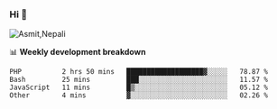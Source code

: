 ### Hi 👋

![Asmit,Nepali](https://media.giphy.com/media/L8K62iTDkzGX6/giphy.gif)
<!--
**asmit99nepali/asmit99nepali** is a ✨ _special_ ✨ repository because its `README.md` (this file) appears on your GitHub profile.

Here are some ideas to get you started:

- 🔭 I’m currently working on ...
- 🌱 I’m currently learning ...
- 👯 I’m looking to collaborate on ...
- 🤔 I’m looking for help with ...
- 💬 Ask me about ...
- 📫 How to reach me: ...
- 😄 Pronouns: ...
- ⚡ Fun fact: ...
-->


📊 **Weekly development breakdown**
<!--START_SECTION:waka-->

```text
PHP          2 hrs 50 mins   ███████████████████▓░░░░░   78.87 %
Bash         25 mins         ███░░░░░░░░░░░░░░░░░░░░░░   11.57 %
JavaScript   11 mins         █▒░░░░░░░░░░░░░░░░░░░░░░░   05.12 %
Other        4 mins          ▓░░░░░░░░░░░░░░░░░░░░░░░░   02.26 %
```

<!--END_SECTION:waka-->

